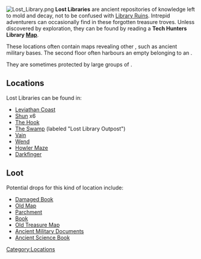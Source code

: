 ![](Lost_Library.png "Lost_Library.png") **Lost Libraries** are ancient
repositories of knowledge left to mold and decay, not to be confused
with [Library Ruins](Library_Ruins.md "wikilink"). Intrepid adventurers can
occasionally find [](Ancient_Science_Book.md) in these forgotten treasure
troves. Unless discovered by exploration, they can be found by reading a
**Tech Hunters Library [Map](Maps.md "wikilink")**.

These locations often contain maps revealing other [](Ancient_Locations.md), such as ancient military
bases. The second floor often harbours an empty [](Medical_Workbench.md) belonging to an [](Second_Empire.md).

They are sometimes protected by large groups of [](Blood_Spider.md).

## Locations

Lost Libraries can be found in:

- [Leviathan Coast](Leviathan_Coast.md "wikilink")
- [Shun](Shun.md "wikilink") x6
- [The Hook](The_Hook.md "wikilink")
- [The Swamp](The_Swamp.md "wikilink") (labeled "Lost Library Outpost")
- [Vain](Vain.md "wikilink")
- [Wend](Wend.md "wikilink")
- [Howler Maze](Howler_Maze.md "wikilink")
- [Darkfinger](Darkfinger.md "wikilink")

## Loot

Potential drops for this kind of location include:

- [Damaged Book](Damaged_Book.md "wikilink")
- [Old Map](Old_Map.md "wikilink")
- [Parchment](Parchment.md "wikilink")
- [Book](Book.md "wikilink")
- [Old Treasure Map](Maps.md "wikilink")
- [Ancient Military Documents](Maps.md "wikilink")
- [Ancient Science Book](Ancient_Science_Book.md "wikilink")

[Category:Locations](Category:Locations "wikilink")